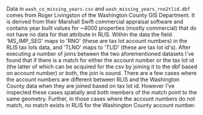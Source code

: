 
Data in `wash_co_missing_years.csv` and `wash_missing_years_rno2tlid.dbf` comes from Roger Livingston of the Washington County GIS Department.  It is derived from their Marshall Swift commercial appraisal software and contains year built values for ~4000 properties (mostly commercial) that do not have no data for that attribute in RLIS.  Within the data the field 'MS_IMP_SEG' maps to 'RNO' (these are tax lot account numbers) in the RLIS tax lots data, and 'TLNO' maps to 'TLID' (these are tax lot id's).  After executing a number of joins between the two aforementioned datasets I've found that if there is a match for either the account number or the tax lot id (the latter of which can be acquired for the csv by joining it to the dbf based on account number) or both, the join is sound.  There are a few cases where the account numbers are different between RLIS and the Washington County data when they are joined based on tax lot id.  However I've inspected these cases spatially and both members of the match point to the same geometry.  Further, in those cases where the account numbers do not match, no match exists in RLIS for the Washington County account number.